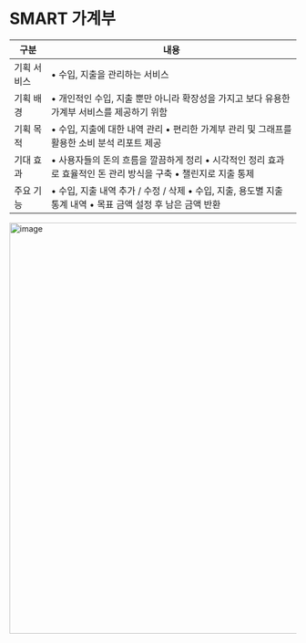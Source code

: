 # SMART 가계부 

| 구분 | 내용 |
| --- | --- |
| 기획 서비스 | • 수입, 지출을 관리하는 서비스 |
| 기획 배경 | • 개인적인 수입, 지출 뿐만 아니라 확장성을 가지고 보다 유용한 가계부 서비스를 제공하기 위함 |
| 기획 목적 | • 수입, 지출에 대한 내역 관리 • 편리한 가계부 관리 및 그래프를 활용한 소비 분석 리포트 제공 |
| 기대 효과 | • 사용자들의 돈의 흐름을 깔끔하게 정리 • 시각적인 정리 효과로 효율적인 돈 관리 방식을 구축 • 챌린지로 지출 통제 |
| 주요 기능 | • 수입, 지출 내역 추가 / 수정 / 삭제 • 수입, 지출, 용도별 지출 통계 내역 • 목표 금액 설정 후 남은 금액 반환 |


<img width="721" alt="image" src="https://github.com/user-attachments/assets/4a6489a2-a5fc-4438-b1f1-a9d4cdb86d7e">
